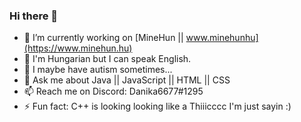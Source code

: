 ### Hi there 👋

- 🔭 I’m currently working on [MineHun || www.minehunhu](https://www.minehun.hu)
- 🌱 I'm Hungarian but I can speak English.
- 🤔 I maybe have autism sometimes...
- 💬 Ask me about Java || JavaScript || HTML || CSS
- 📫 Reach me on Discord: Danika6677#1295
- ⚡ Fun fact: C++ is looking looking like a Thiiicccc I'm just sayin :)
